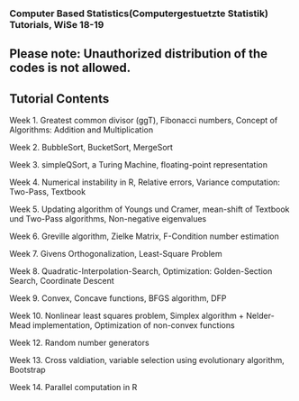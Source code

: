 ### Computer Based Statistics(Computergestuetzte Statistik) Tutorials, WiSe 18-19

## Please note: Unauthorized distribution of the codes is not allowed.
## Tutorial Contents

Week 1. Greatest common divisor (ggT), Fibonacci numbers, Concept of Algorithms: Addition and Multiplication

Week 2. BubbleSort, BucketSort, MergeSort

Week 3. simpleQSort, a Turing Machine, floating-point representation

Week 4. Numerical instability in R, Relative errors, Variance computation: Two-Pass, Textbook

Week 5. Updating algorithm of Youngs und Cramer, mean-shift of Textbook und Two-Pass algorithms, Non-negative eigenvalues

Week 6. Greville algorithm, Zielke Matrix,  F-Condition number estimation

Week 7. Givens Orthogonalization, Least-Square Problem

Week 8. Quadratic-Interpolation-Search, Optimization: Golden-Section Search, Coordinate Descent

Week 9. Convex, Concave functions, BFGS algorithm, DFP

Week 10. Nonlinear least squares problem, Simplex algorithm + Nelder-Mead implementation, Optimization of non-convex functions

Week 12. Random number generators

Week 13. Cross valdiation, variable selection using evolutionary algorithm, Bootstrap

Week 14. Parallel computation in R
